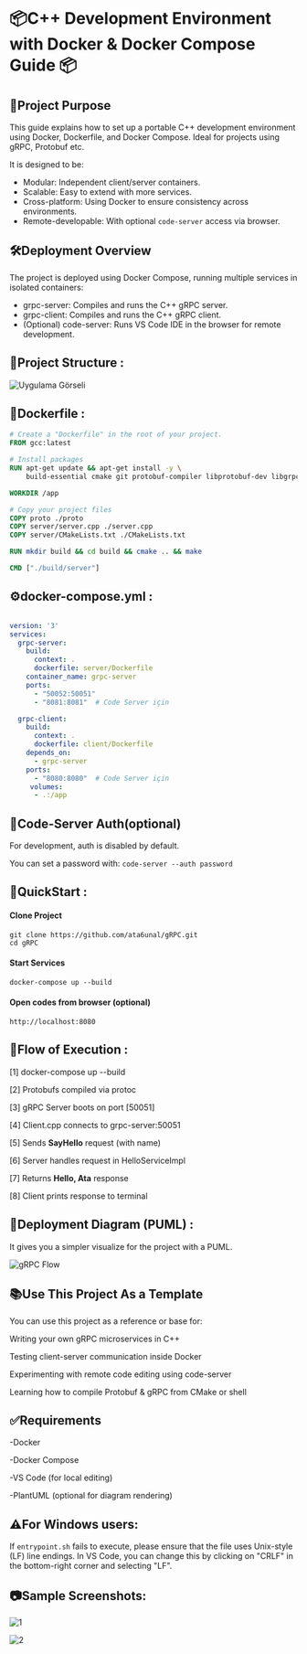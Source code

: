 # 📦C++ Development Environment with Docker & Docker Compose Guide 📦


## 🧩Project Purpose
This guide explains how to set up a portable C++ development environment using Docker, Dockerfile, and
Docker Compose. Ideal for projects using gRPC, Protobuf etc.

It is designed to be:
- Modular: Independent client/server containers.
- Scalable: Easy to extend with more services.
- Cross-platform: Using Docker to ensure consistency across environments.
- Remote-developable: With optional `code-server` access via browser.

## 🛠️Deployment Overview

The project is deployed using Docker Compose, running multiple services in isolated containers:

- grpc-server: Compiles and runs the C++ gRPC server.
- grpc-client: Compiles and runs the C++ gRPC client.
- (Optional) code-server: Runs VS Code IDE in the browser for remote development.


## 📁Project Structure :

![Uygulama Görseli](https://i.imgur.com/Irwg0Ud.png)




## 🐋Dockerfile :

```dockerfile
# Create a "Dockerfile" in the root of your project.
FROM gcc:latest

# Install packages
RUN apt-get update && apt-get install -y \
    build-essential cmake git protobuf-compiler libprotobuf-dev libgrpc++-dev

WORKDIR /app

# Copy your project files
COPY proto ./proto
COPY server/server.cpp ./server.cpp
COPY server/CMakeLists.txt ./CMakeLists.txt

RUN mkdir build && cd build && cmake .. && make

CMD ["./build/server"]
```
## ⚙️docker-compose.yml :

```docker-compose.yml

version: '3'
services:
  grpc-server:
    build:
      context: .
      dockerfile: server/Dockerfile
    container_name: grpc-server
    ports:
      - "50052:50051"
      - "8081:8081"  # Code Server için

  grpc-client:
    build:
      context: .
      dockerfile: client/Dockerfile
    depends_on:
      - grpc-server
    ports:
      - "8080:8080"  # Code Server için
     volumes:
      - .:/app


```

## 🔐Code-Server Auth(optional)
For development, auth is disabled by default.

You can set a password with:
```code-server --auth password```


## 🚀QuickStart :

####  Clone Project 
```
git clone https://github.com/ata6unal/gRPC.git
cd gRPC
```
#### Start Services
```
docker-compose up --build
```
#### Open codes from browser (optional)
```
http://localhost:8080
```

## 📌Flow of Execution :

[1] docker-compose up --build

[2] Protobufs compiled via protoc
    
[3] gRPC Server boots on port [50051]
    
[4] Client.cpp connects to grpc-server:50051
    
[5] Sends **SayHello** request (with name)
    
[6] Server handles request in HelloServiceImpl
    
[7] Returns **Hello, Ata** response
    
[8] Client prints response to terminal

## 🎨Deployment Diagram (PUML) :
It gives you a simpler visualize for the project with a PUML.

![gRPC Flow](https://uml.planttext.com/plantuml/png/ZP8_JyCm4CLtVufJfsO8bArYG4L99TXGEp00W-ESeeZKPtnE652-EyuVugGW5KzMtk_TUxQpOoUjgq-LaCgHXHGRhCYW5K9JZh1AIRsZXGTYju8l0NujX8HEXXX_jA0NrgYOqJOUKgITB3NQETQjb-BmbC2nfrxrUi2lb37H6qWUXQNZ6JDuJFUULZvdJ9ZZNfmSxL-bL5MYTfTA9JtLnVIRK6eG_brgm7-NQaKhn7JT4CTteJ_SmhrIo0nDAI6pzEadmjgGTR3TR6-YC-EKSS6uYKJ828dUjSzBnt3jtp-h2mQcsYg4xZ1Y6Bx4ZwXpXlwU3lXH8xjnyApEESQ6DAFO-M_T__OD)



## 📚Use This Project As a Template
You can use this project as a reference or base for:

Writing your own gRPC microservices in C++

Testing client-server communication inside Docker

Experimenting with remote code editing using code-server

Learning how to compile Protobuf & gRPC from CMake or shell

## ✅Requirements

-Docker

-Docker Compose

-VS Code (for local editing)

-PlantUML (optional for diagram rendering)

## ⚠️For Windows users:
 If `entrypoint.sh` fails to execute, please ensure that the file uses Unix-style (LF) line endings.
 In VS Code, you can change this by clicking on "CRLF" in the bottom-right corner and selecting "LF".


## 📷Sample Screenshots:

![1](https://snipboard.io/8AZMJ2.jpg)


![2](https://snipboard.io/kDUXto.jpg)


